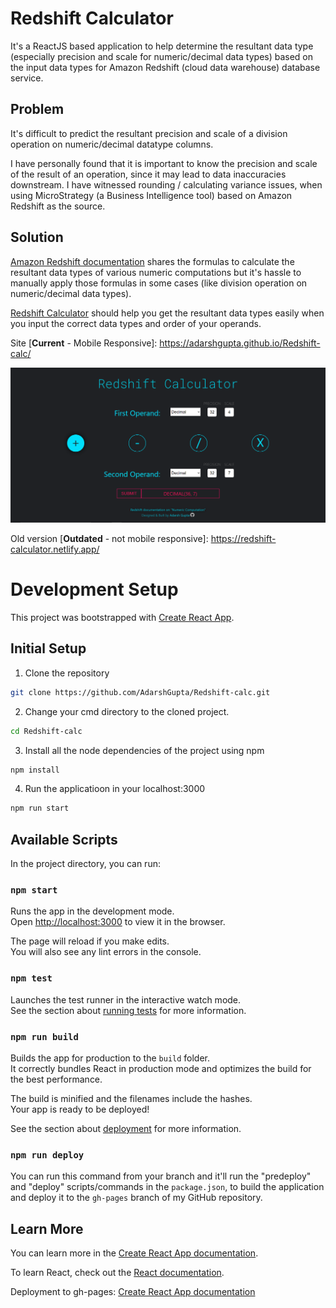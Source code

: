 # Redshift Calculator

It's a ReactJS based application to help determine the resultant data type (especially precision and scale for numeric/decimal data types) based on the input data types for Amazon Redshift (cloud data warehouse) database service.

## Problem
It's difficult to predict the resultant precision and scale of a division operation on numeric/decimal datatype columns. 

I have personally found that it is important to know the precision and scale of the result of an operation, since it may lead to data inaccuracies downstream. I have witnessed rounding / calculating variance issues, when using MicroStrategy (a Business Intelligence tool) based on Amazon Redshift as the source.

## Solution

[Amazon Redshift documentation](https://docs.aws.amazon.com/redshift/latest/dg/r_numeric_computations201.html) shares the formulas to calculate the resultant data types of various numeric computations but it's hassle to manually apply those formulas in some cases (like division operation on numeric/decimal data types).

[Redshift Calculator](https://adarshgupta.github.io/Redshift-calc/) should help you get the resultant data types easily when you input the correct data types and order of your operands.

Site [**Current** - Mobile Responsive]: https://adarshgupta.github.io/Redshift-calc/

![Redshift calculator screenshot](RedshiftCalc-sideproj.png)

Old version [**Outdated** - not mobile responsive]: https://redshift-calculator.netlify.app/

# Development Setup

This project was bootstrapped with [Create React App](https://github.com/facebook/create-react-app).

## Initial Setup
1. Clone the repository
```sh
git clone https://github.com/AdarshGupta/Redshift-calc.git
```

2. Change your cmd directory to the cloned project.
```sh
cd Redshift-calc
```

3. Install all the node dependencies of the project using npm
```sh
npm install
```

4. Run the applicatioon in your localhost:3000
```sh
npm run start
```

## Available Scripts

In the project directory, you can run:

### `npm start`

Runs the app in the development mode.<br />
Open [http://localhost:3000](http://localhost:3000) to view it in the browser.

The page will reload if you make edits.<br />
You will also see any lint errors in the console.

### `npm test`

Launches the test runner in the interactive watch mode.<br />
See the section about [running tests](https://facebook.github.io/create-react-app/docs/running-tests) for more information.

### `npm run build`

Builds the app for production to the `build` folder.<br />
It correctly bundles React in production mode and optimizes the build for the best performance.

The build is minified and the filenames include the hashes.<br />
Your app is ready to be deployed!

See the section about [deployment](https://facebook.github.io/create-react-app/docs/deployment) for more information.

### `npm run deploy`

You can run this command from your branch and it'll run the "predeploy" and "deploy" scripts/commands in the `package.json`, to build the application and deploy it to the `gh-pages` branch of my GitHub repository.

## Learn More

You can learn more in the [Create React App documentation](https://facebook.github.io/create-react-app/docs/getting-started).

To learn React, check out the [React documentation](https://reactjs.org/).

Deployment to gh-pages: [Create React App documentation](https://create-react-app.dev/docs/deployment/#github-pages)
